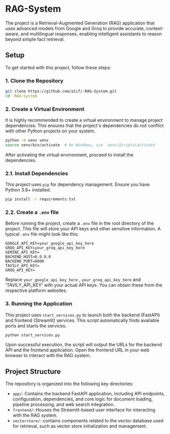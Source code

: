 # RAG-System
The project is a Retrieval-Augmented Generation (RAG) application that uses advanced models from Google and Groq to provide accurate, context-aware, and multilingual responses, enabling intelligent assistants to reason beyond simple fact retrieval.

## Setup

To get started with this project, follow these steps:

### 1. Clone the Repository

```bash
git clone https://github.com/a1if/-RAG-System.git
cd -RAG-System
```

### 2. Create a Virtual Environment

It is highly recommended to create a virtual environment to manage project dependencies. This ensures that the project's dependencies do not conflict with other Python projects on your system.

```bash
python -m venv venv
source venv/bin/activate  # On Windows, use `venv\Scripts\activate`
```

After activating the virtual environment, proceed to install the dependencies.

### 2.1. Install Dependencies

This project uses `pip` for dependency management. Ensure you have Python 3.8+ installed.

```bash
pip install -r requirements.txt
```


### 2.2. Create a `.env` file

Before running the project, create a `.env` file in the root directory of the project. This file will store your API keys and other sensitive information. A typical `.env` file might look like this:

```
GOOGLE_API_KEY=your_google_api_key_here
GROQ_API_KEY=your_groq_api_key_here
GEMINI_API_KEY=
BACKEND_HOST=0.0.0.0
BACKEND_PORT=8000
TAVILY_API_KEY=
GROQ_API_KEY=
```

Replace `your_google_api_key_here` , `your_groq_api_key_here` and 'TAVILY_API_KEY' with your actual API keys. You can obtain these from the respective platform websites.


### 3. Running the Application

This project uses `start_services.py` to launch both the backend (FastAPI) and frontend (Streamlit) services. This script automatically finds available ports and starts the services.

```bash
python start_services.py
```

Upon successful execution, the script will output the URLs for the backend API and the frontend application. Open the frontend URL in your web browser to interact with the RAG system.




## Project Structure

The repository is organized into the following key directories:

- `app/`: Contains the backend FastAPI application, including API endpoints, configuration, dependencies, and core logic for document loading, pipeline processing, and web search integration.
- `frontend/`: Houses the Streamlit-based user interface for interacting with the RAG system.
- `vectorstore/`:  contains components related to the vector database used for retrieval, such as vector store initialization and management.





